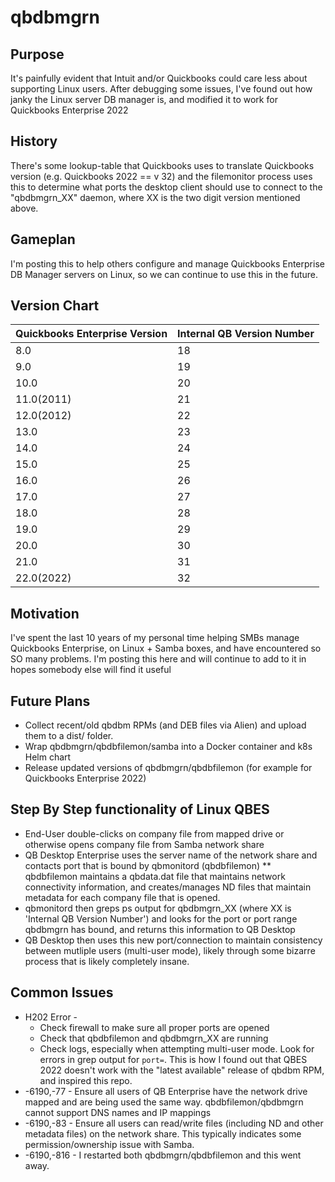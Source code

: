 # qbdbmgrn

## Purpose
It's painfully evident that Intuit and/or Quickbooks could care less about supporting Linux users. After debugging some issues, I've found out how janky the Linux server DB manager is, and modified it to work for Quickbooks Enterprise 2022

## History
There's some lookup-table that Quickbooks uses to translate Quickbooks version (e.g. Quickbooks 2022 == v 32) and the filemonitor process uses this to determine what ports the desktop client should use to connect to the "qbdbmgrn_XX" daemon, where XX is the two digit version mentioned above. 

## Gameplan
I'm posting this to help others configure and manage Quickbooks Enterprise DB Manager servers on Linux, so we can continue to use this in the future.

## Version Chart
| Quickbooks Enterprise Version | Internal QB Version Number |
|-------------------------------|----------------------------|
| 8.0                           | 18                         |
| 9.0			                      | 19                         |
| 10.0			                    | 20                         |
| 11.0(2011)		                | 21                         |
| 12.0(2012)		                | 22                         |
| 13.0			                    | 23                         |
| 14.0			                    | 24                         |
| 15.0			                    | 25                         |
| 16.0			                    | 26                         |
| 17.0			                    | 27                         |
| 18.0			                    | 28                         |
| 19.0			                    | 29                         |
| 20.0			                    | 30                         |
| 21.0			                    | 31                         |
| 22.0(2022)		                | 32                         |

## Motivation
I've spent the last 10 years of my personal time helping SMBs manage Quickbooks Enterprise, on Linux + Samba boxes, and have encountered so SO many problems. I'm posting this here and will continue to add to it in hopes somebody else will find it useful

## Future Plans
* Collect recent/old qbdbm RPMs (and DEB files via Alien) and upload them to a dist/ folder.
* Wrap qbdbmgrn/qbdbfilemon/samba into a Docker container and k8s Helm chart
* Release updated versions of qbdbmgrn/qbdbfilemon (for example for Quickbooks Enterprise 2022)

## Step By Step functionality of Linux QBES
* End-User double-clicks on company file from mapped drive or otherwise opens company file from Samba network share
* QB Desktop Enterprise uses the server name of the network share and contacts port that is bound by qbmonitord (qbdbfilemon)
** qbdbfilemon maintains a qbdata.dat file that maintains network connectivity information, and creates/manages ND files that maintain metadata for each company file that is opened.
* qbmonitord then greps ps output for qbdbmgrn_XX (where XX is 'Internal QB Version Number') and looks for the port or port range qbdbmgrn has bound, and returns this information to QB Desktop
* QB Desktop then uses this new port/connection to maintain consistency between mutliple users (multi-user mode), likely through some bizarre process that is likely completely insane.

## Common Issues 
* H202 Error - 
  * Check firewall to make sure all proper ports are opened
  * Check that qbdbfilemon and qbdbmgrn_XX are running
  * Check logs, especially when attempting multi-user mode. Look for errors in grep output for `port=`. This is how I found out that QBES 2022 doesn't work with the "latest available" release of qbdbm RPM, and inspired this repo.
* -6190,-77 - Ensure all users of QB Enterprise have the network drive mapped and are being used the same way. qbdbfilemon/qbdbmgrn cannot support DNS names and IP mappings
* -6190,-83 - Ensure all users can read/write files (including ND and other metadata files) on the network share. This typically indicates some permission/ownership issue with Samba.
* -6190,-816 - I restarted both qbdbmgrn/qbdbfilemon and this went away.
